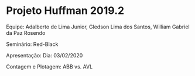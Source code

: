 # Projeto Huffman 2019.2

Equipe: Adalberto de Lima Junior,
	Gledson Lima dos Santos,
	William Gabriel da Paz Rosendo

Seminário: Red-Black

Apresentação: Dia: 03/02/2020

Contagem e Plotagem: ABB vs. AVL
